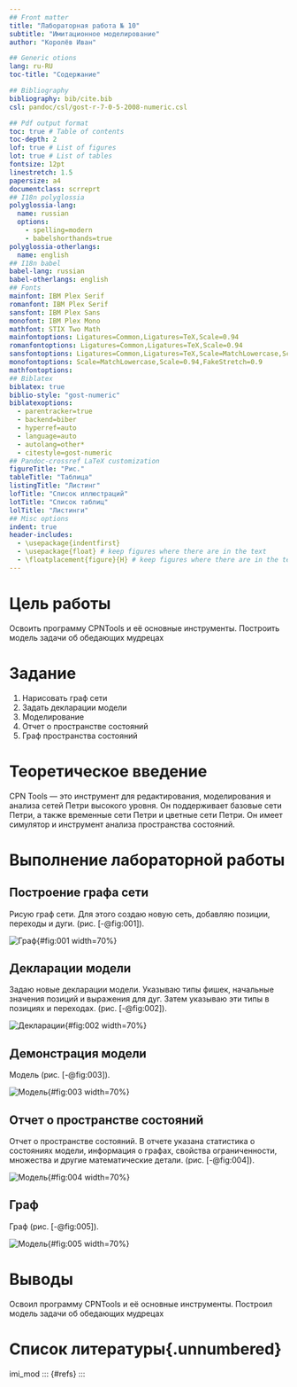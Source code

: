 ```yaml
---
## Front matter
title: "Лабораторная работа № 10"
subtitle: "Имитационное моделирование"
author: "Королёв Иван"

## Generic otions
lang: ru-RU
toc-title: "Содержание"

## Bibliography
bibliography: bib/cite.bib
csl: pandoc/csl/gost-r-7-0-5-2008-numeric.csl

## Pdf output format
toc: true # Table of contents
toc-depth: 2
lof: true # List of figures
lot: true # List of tables
fontsize: 12pt
linestretch: 1.5
papersize: a4
documentclass: scrreprt
## I18n polyglossia
polyglossia-lang:
  name: russian
  options:
	- spelling=modern
	- babelshorthands=true
polyglossia-otherlangs:
  name: english
## I18n babel
babel-lang: russian
babel-otherlangs: english
## Fonts
mainfont: IBM Plex Serif
romanfont: IBM Plex Serif
sansfont: IBM Plex Sans
monofont: IBM Plex Mono
mathfont: STIX Two Math
mainfontoptions: Ligatures=Common,Ligatures=TeX,Scale=0.94
romanfontoptions: Ligatures=Common,Ligatures=TeX,Scale=0.94
sansfontoptions: Ligatures=Common,Ligatures=TeX,Scale=MatchLowercase,Scale=0.94
monofontoptions: Scale=MatchLowercase,Scale=0.94,FakeStretch=0.9
mathfontoptions:
## Biblatex
biblatex: true
biblio-style: "gost-numeric"
biblatexoptions:
  - parentracker=true
  - backend=biber
  - hyperref=auto
  - language=auto
  - autolang=other*
  - citestyle=gost-numeric
## Pandoc-crossref LaTeX customization
figureTitle: "Рис."
tableTitle: "Таблица"
listingTitle: "Листинг"
lofTitle: "Список иллюстраций"
lotTitle: "Список таблиц"
lolTitle: "Листинги"
## Misc options
indent: true
header-includes:
  - \usepackage{indentfirst}
  - \usepackage{float} # keep figures where there are in the text
  - \floatplacement{figure}{H} # keep figures where there are in the text
---
```


# Цель работы

Освоить программу СPNTools и её основные инструменты. Построить модель задачи об обедающих мудрецах

# Задание

1. Нарисовать граф сети
2. Задать декларации модели
3. Моделирование
4. Отчет о пространстве состояний
5. Граф пространства состояний

# Теоретическое введение

CPN Tools — это инструмент для редактирования, моделирования и анализа сетей Петри высокого уровня. Он поддерживает базовые сети Петри, а также временные сети Петри и цветные сети Петри. Он имеет симулятор и инструмент анализа пространства состояний.

# Выполнение лабораторной работы

## Построение графа сети

Рисую граф сети. Для этого создаю новую сеть, добавляю позиции, переходы и дуги.  (рис. [-@fig:001]).

![Граф](image/1.png){#fig:001 width=70%}

## Декларации модели

Задаю новые декларации модели. Указываю типы фишек, начальные значения позиций и выражения для дуг. Затем указываю эти типы в позициях и переходах. (рис. [-@fig:002]).

![Декларации](image/3.png){#fig:002 width=70%}

## Демонстрация модели

Модель (рис. [-@fig:003]).

![Модель](image/2.png){#fig:003 width=70%}

## Отчет о пространстве состояний

Отчет о пространстве состояний. В отчете указана статистика о состояниях модели, информация о графах, свойства ограниченности, множества и другие математические детали. (рис. [-@fig:004]).

![Модель](image/5.png){#fig:004 width=70%}

## Граф

Граф (рис. [-@fig:005]).

![Модель](image/4.png){#fig:005 width=70%}

# Выводы

Освоил программу СPNTools и её основные инструменты. Построил модель задачи об обедающих мудрецах

# Список литературы{.unnumbered}
imi_mod
::: {#refs}
:::
